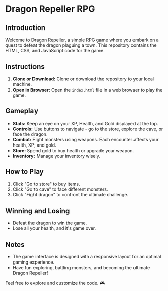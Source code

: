 # Dragon Repeller RPG

## Introduction

Welcome to Dragon Repeller, a simple RPG game where you embark on a quest to defeat the dragon plaguing a town. This repository contains the HTML, CSS, and JavaScript code for the game.

## Instructions

1. **Clone or Download:** Clone or download the repository to your local machine.
2. **Open in Browser:** Open the `index.html` file in a web browser to play the game.

## Gameplay

- **Stats:** Keep an eye on your XP, Health, and Gold displayed at the top.
- **Controls:** Use buttons to navigate - go to the store, explore the cave, or face the dragon.
- **Combat:** Fight monsters using weapons. Each encounter affects your health, XP, and gold.
- **Store:** Spend gold to buy health or upgrade your weapon.
- **Inventory:** Manage your inventory wisely.

## How to Play

1. Click "Go to store" to buy items.
2. Click "Go to cave" to face different monsters.
3. Click "Fight dragon" to confront the ultimate challenge.

## Winning and Losing

- Defeat the dragon to win the game.
- Lose all your health, and it's game over.

## Notes

- The game interface is designed with a responsive layout for an optimal gaming experience.
- Have fun exploring, battling monsters, and becoming the ultimate Dragon Repeller!

Feel free to explore and customize the code. 🎮

